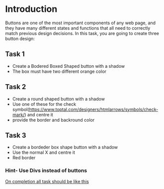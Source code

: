 # Introduction
Buttons are one of the most important components of any web page, and they have many different states and functions that all need to correctly match previous design decisions. In this task, you are going to create three button design:

## Task 1
* Create a Bodered Boxed Shaped button with a shadow
* The box must have two different orange color
## Task 2
* Create a round shaped button with a shadow
* Use one of these for the check symbol(https://www.toptal.com/designers/htmlarrows/symbols/check-mark/) and centre it
* provide the border and backround color

## Task 3
* Create a bordeder box shape button with a shadow
* Use the normal X and centre it
* Red border
### Hint- Use Divs instead of buttons 
[On completion all task should be like this]()
